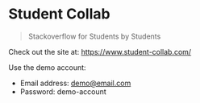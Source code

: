 # Student Collab
> Stackoverflow for Students by Students

Check out the site at: https://www.student-collab.com/

Use the demo account:

- Email address: demo@email.com
- Password: demo-account
